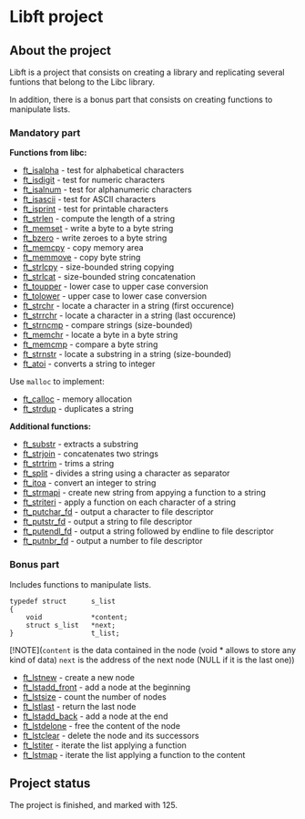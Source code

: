 # Libft project

## About the project

Libft is a project that consists on creating a library and replicating several funtions that belong to the Libc library. </br>

In addition, there is a bonus part that consists on creating functions to manipulate lists.

### Mandatory part

<b>Functions from libc:</b>
- [ft_isalpha](ft_isalpha.c) - test for alphabetical characters
- [ft_isdigit](ft_isdigit.c) - test for numeric characters
- [ft_isalnum](ft_isalnum.c) - test for alphanumeric characters
- [ft_isascii](ft_isascii.c) - test for ASCII characters
- [ft_isprint](ft_isprint.c) - test for printable characters
- [ft_strlen](ft_strlen.c) - compute the length of a string
- [ft_memset](ft_memset.c) - write a byte to a byte string
- [ft_bzero](ft_bzero.c) - write zeroes to a byte string
- [ft_memcpy](ft_memcpy.c) - copy memory area
- [ft_memmove](ft_memmove.c) - copy byte string
- [ft_strlcpy](ft_strlcpy.c) - size-bounded string copying
- [ft_strlcat](ft_strlcat.c) - size-bounded string concatenation
- [ft_toupper](ft_toupper.c) - lower case to upper case conversion
- [ft_tolower](ft_tolower.c) - upper case to lower case conversion
- [ft_strchr](ft_strchr.c) - locate a character in a string (first occurence)
- [ft_strrchr](ft_strrchr.c) - locate a character in a string (last occurence)
- [ft_strncmp](ft_strncmp.c) - compare strings (size-bounded)
- [ft_memchr](ft_memchr.c) - locate a byte in a byte string
- [ft_memcmp](ft_memcmp.c) - compare a byte string
- [ft_strnstr](ft_strnstr.c) - locate a substring in a string (size-bounded)
- [ft_atoi](ft_atoi.c) - converts a string to integer

Use `malloc` to implement:
- [ft_calloc](ft_calloc.c) - memory allocation
- [ft_strdup](ft_strdup.c) - duplicates a string

<b>Additional functions:</b>
- [ft_substr](ft_substr.c) - extracts a substring
- [ft_strjoin](ft_strjoin.c) - concatenates two strings
- [ft_strtrim](ft_strtrim.c) - trims a string
- [ft_split](ft_split.c) - divides a string using a character as separator
- [ft_itoa](ft_itoa.c) - convert an integer to string
- [ft_strmapi](ft_strmapi.c) - create new string from appying a function to a string
- [ft_striteri](ft_striteri.c) - apply a function on each character of a string
- [ft_putchar_fd](ft_putchar_fd.c) - output a character to file descriptor
- [ft_putstr_fd](ft_putstr_fd.c) - output a string to file descriptor
- [ft_putendl_fd](ft_putendl_fd.c) - output a string followed by endline to file descriptor
- [ft_putnbr_fd](ft_putnbr_fd.c) - output a number to file descriptor

### Bonus part
Includes functions to manipulate lists.

~~~~~
typedef struct      s_list
{
    void            *content;
    struct s_list   *next;
}                   t_list;
~~~~~
[!NOTE](`content` is the data contained in the node (void * allows to store any kind of data)
`next` is the address of the next node (NULL if it is the last one))

- [ft_lstnew](ft_lstnew.c) - create a new node
- [ft_lstadd_front](ft_lstadd_front.c) - add a node at the beginning
- [ft_lstsize](ft_lstsize.c) - count the number of nodes
- [ft_lstlast](ft_lstlast.c) - return the last node
- [ft_lstadd_back](ft_lstadd_back.c) - add a node at the end
- [ft_lstdelone](ft_lstdelone.c) - free the content of the node
- [ft_lstclear](ft_lstclear.c) - delete the node and its successors
- [ft_lstiter](ft_lstiter.c) - iterate the list applying a function
- [ft_lstmap](ft_lstmap.c) - iterate the list applying a function to the content

## Project status

The project is finished, and marked with 125.
